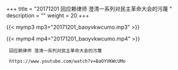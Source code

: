 +++
title = "20171201  回应赖律师 澄清一系列对民主革命大会的污蔑 "
description = ""
weight = 20
+++

{{< mymp3 mp3="20171201_baoyvkwcumo.mp3" >}}

{{< mymp4 mp4="20171201_baoyvkwcumo.mp4" >}}

     回应赖律师 澄清一系列对民主革命大会的污蔑 
     
     https://www.youtube.com/watch?v=BaOYVKWcUMo 
